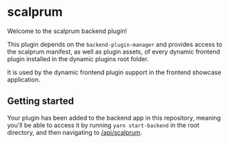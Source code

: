 # scalprum

Welcome to the scalprum backend plugin!

This plugin depends on the `backend-plugin-manager` and
provides access to the scalprum manifest, as well as plugin assets,
of every dynamic frontend plugin installed in the dynamic plugins root folder.

It is used by the dynamic frontend plugin support in the frontend showcase application.

## Getting started

Your plugin has been added to the backend app in this repository, meaning you'll be able to access it by running `yarn
start-backend` in the root directory, and then navigating to [/api/scalprum](http://localhost:7007/api/scalprum).
